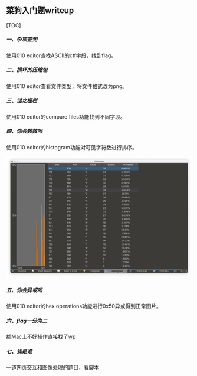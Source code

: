 ## 菜狗入门题writeup

[TOC]

##### 一、杂项签到

使用010 editor查找ASCII的ctf字段，找到flag。

##### 二、损坏的压缩包

使用010 editor查看文件类型，将文件格式改为png。

##### 三、谜之栅栏

使用010 editor的compare files功能找到不同字段。

##### 四、你会数数吗

使用010 editor的histogram功能对可见字符数进行排序。

<img src="./src/4.1.png" alt="4.1" style="zoom:50%;" />

##### 五、你会异或吗

使用010 editor的hex operations功能进行0x50异或得到正常图片。

##### 六、flag一分为二

额Mac上不好操作直接找了[wp](https://blog.csdn.net/m0_68012373/article/details/128960816)

##### 七、我是谁

一道网页交互和图像处理的题目，看[脚本](./src/whoami.py)